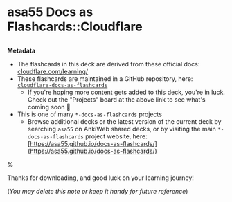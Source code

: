 # asa55 Docs as Flashcards::Cloudflare

##

**Metadata**

- The flashcards in this deck are derived from these official docs: [cloudflare.com/learning/](https://www.cloudflare.com/learning/)
- These flashcards are maintained in a GitHub repository, here: [`cloudflare-docs-as-flashcards`](https://github.com/asa55/cloudflare-docs-as-flashcards)
  - If you're hoping more content gets added to this deck, you're in luck. Check out the "Projects" board at the above link to see what's coming soon 🚀
- This is one of many `*-docs-as-flashcards` projects
  - Browse additional decks or the latest version of the current deck by searching `asa55` on AnkiWeb shared decks, or by visiting the main `*-docs-as-flashcards` project website, here: [https://asa55.github.io/docs-as-flashcards/](https://asa55.github.io/docs-as-flashcards/)

%

Thanks for downloading, and good luck on your learning journey!

(_You may delete this note or keep it handy for future reference_)
